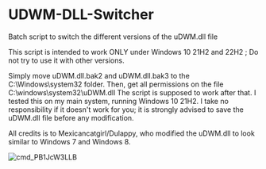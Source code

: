 # UDWM-DLL-Switcher
Batch script to switch the different versions of the uDWM.dll file

This script is intended to work ONLY under Windows 10 21H2 and 22H2 ; Do not try to use it with other versions.

Simply move uDWM.dll.bak2 and uDWM.dll.bak3 to the C:\Windows\system32 folder. Then, get all permissions on the file C:\windows\system32\uDWM.dll
The script is supposed to work after that. I tested this on my main system, running Windows 10 21H2. I take no responsibility if it doesn't work for you; it is strongly advised to save the uDWM.dll file before any modification.

All credits is to Mexicancatgirl/Dulappy, who modified the uDWM.dll to look similar to Windows 7 and Windows 8.

![cmd_PB1JcW3LLB](https://github.com/OrthodoxWindows/uDWM-DLL-Switcher/assets/100134023/15dbd822-53bc-4ee4-a292-856c1ee20575)
